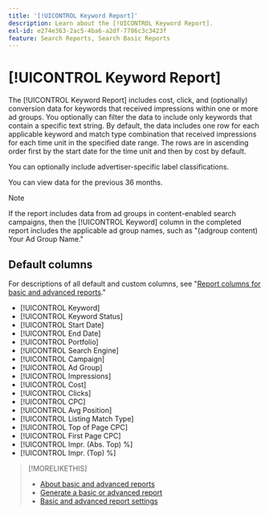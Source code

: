```yaml
---
title: '[!UICONTROL Keyword Report]'
description: Learn about the [!UICONTROL Keyword Report].
exl-id: e274e363-2ac5-4ba6-a2df-7786c3c3423f
feature: Search Reports, Search Basic Reports
---
```

# [!UICONTROL Keyword Report]

The [!UICONTROL Keyword Report] includes cost, click, and (optionally) conversion data for keywords that received impressions within one or more ad groups. You optionally can filter the data to include only keywords that contain a specific text string. By default, the data includes one row for each applicable keyword and match type combination that received impressions for each time unit in the specified date range. The rows are in ascending order first by the start date for the time unit and then by cost by default.

You can optionally include advertiser-specific label classifications.

You can view data for the previous 36 months.

>[!NOTE]
>
>If the report includes data from ad groups in content-enabled search campaigns, then the [!UICONTROL Keyword] column in the completed report includes the applicable ad group names, such as "(adgroup content) Your Ad Group Name."

## Default columns

For descriptions of all default and custom columns, see "[Report columns for basic and advanced reports](basic-advanced-report-columns.md)."

* [!UICONTROL Keyword]
* [!UICONTROL Keyword Status]
* [!UICONTROL Start Date]
* [!UICONTROL End Date]
* [!UICONTROL Portfolio]
* [!UICONTROL Search Engine]
* [!UICONTROL Campaign]
* [!UICONTROL Ad Group]
* [!UICONTROL Impressions]
* [!UICONTROL Cost]
* [!UICONTROL Clicks]
* [!UICONTROL CPC]
* [!UICONTROL Avg Position]
* [!UICONTROL Listing Match Type]
* [!UICONTROL Top of Page CPC]
* [!UICONTROL First Page CPC]
* [!UICONTROL Impr. (Abs. Top) %]
* [!UICONTROL Impr. (Top) %]

>[!MORELIKETHIS]
>
>* [About basic and advanced reports](basic-advanced-report-about.md)
>* [Generate a basic or advanced report](basic-advanced-report-generate.md)
>* [Basic and advanced report settings](basic-advanced-report-settings.md)
